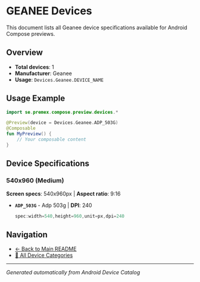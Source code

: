 # GEANEE Devices

This document lists all Geanee device specifications available for Android Compose previews.

## Overview

- **Total devices**: 1
- **Manufacturer**: Geanee
- **Usage**: `Devices.Geanee.DEVICE_NAME`

## Usage Example

```kotlin
import se.premex.compose.preview.devices.*

@Preview(device = Devices.Geanee.ADP_503G)
@Composable
fun MyPreview() {
    // Your composable content
}
```

## Device Specifications

### 540x960 (Medium)

**Screen specs**: 540x960px | **Aspect ratio**: 9:16

- **`ADP_503G`** - Adp 503g | **DPI**: 240
  ```kotlin
  spec:width=540,height=960,unit=px,dpi=240
  ```

## Navigation

- [← Back to Main README](../../README.md)
- [📱 All Device Categories](../README.md)

---
*Generated automatically from Android Device Catalog*
